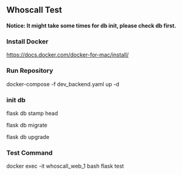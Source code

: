 ## Whoscall Test

#### Notice: It might take some times for db init, please check db first.

### Install Docker
https://docs.docker.com/docker-for-mac/install/


### Run Repository
docker-compose -f dev_backend.yaml up -d

### init db
flask db stamp head

flask db migrate

flask db upgrade


### Test Command
docker exec -it whoscall_web_1 bash
flask test
